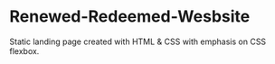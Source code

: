# Renewed-Redeemed-Wesbsite
Static landing page created with HTML &amp; CSS with emphasis on CSS flexbox.
